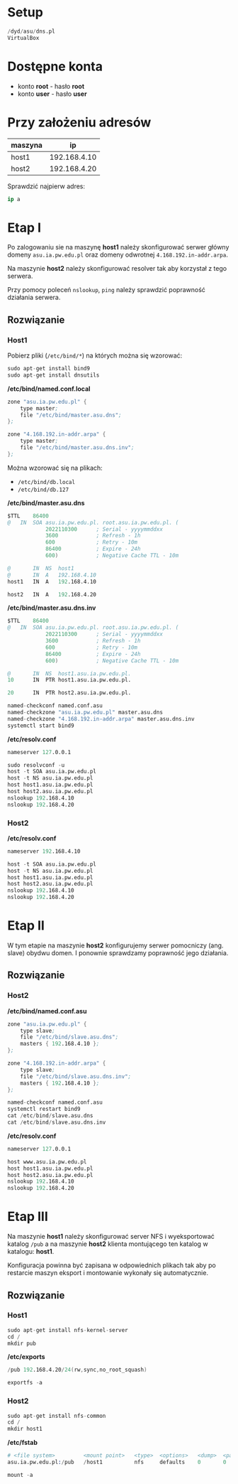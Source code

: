 # Setup

```s
/dyd/asu/dns.pl
VirtualBox
```

# Dostępne konta

- konto **root** - hasło **root**
- konto **user** - hasło **user**

# Przy założeniu adresów

| maszyna | ip           |
|---------|--------------|
| host1   | 192.168.4.10 |
| host2   | 192.168.4.20 |

Sprawdzić najpierw adres:
```s
ip a
```

# Etap I

Po zalogowaniu sie na maszynę **host1** należy skonfigurować serwer główny domeny `asu.ia.pw.edu.pl` oraz domeny odwrotnej `4.168.192.in-addr.arpa`.

Na maszynie **host2** należy skonfigurować resolver tak aby korzystał z tego serwera.

Przy pomocy poleceń `nslookup`, `ping` należy sprawdzić poprawność działania serwera.

## Rozwiązanie

### Host1
Pobierz pliki (`/etc/bind/*`) na których można się wzorować:
```s
sudo apt-get install bind9
sudo apt-get install dnsutils
```

**/etc/bind/named.conf.local**
```s
zone "asu.ia.pw.edu.pl" {
    type master;
    file "/etc/bind/master.asu.dns";
};

zone "4.168.192.in-addr.arpa" {
    type master;
    file "/etc/bind/master.asu.dns.inv";
};
```

Można wzorować się na plikach:
- `/etc/bind/db.local`
- `/etc/bind/db.127`

**/etc/bind/master.asu.dns**
```s
$TTL    86400
@   IN  SOA asu.ia.pw.edu.pl. root.asu.ia.pw.edu.pl. (
            2022110300      ; Serial - yyyymmddxx
            3600            ; Refresh - 1h
            600             ; Retry - 10m
            86400           ; Expire - 24h
            600)            ; Negative Cache TTL - 10m

@       IN  NS  host1
@       IN  A   192.168.4.10
host1   IN  A   192.168.4.10

host2   IN  A   192.168.4.20
```

**/etc/bind/master.asu.dns.inv**
```s
$TTL    86400
@   IN  SOA asu.ia.pw.edu.pl. root.asu.ia.pw.edu.pl. (
            2022110300      ; Serial - yyyymmddxx
            3600            ; Refresh - 1h
            600             ; Retry - 10m
            86400           ; Expire - 24h
            600)            ; Negative Cache TTL - 10m

@       IN  NS  host1.asu.ia.pw.edu.pl.
10      IN  PTR host1.asu.ia.pw.edu.pl.

20      IN  PTR host2.asu.ia.pw.edu.pl.
```

```s
named-checkconf named.conf.asu
named-checkzone "asu.ia.pw.edu.pl" master.asu.dns
named-checkzone "4.168.192.in-addr.arpa" master.asu.dns.inv
systemctl start bind9
```

**/etc/resolv.conf**
```s
nameserver 127.0.0.1
```

```s
sudo resolvconf -u
host -t SOA asu.ia.pw.edu.pl
host -t NS asu.ia.pw.edu.pl
host host1.asu.ia.pw.edu.pl
host host2.asu.ia.pw.edu.pl
nslookup 192.168.4.10
nslookup 192.168.4.20
```

### Host2

**/etc/resolv.conf**
```s
nameserver 192.168.4.10
```

```s
host -t SOA asu.ia.pw.edu.pl
host -t NS asu.ia.pw.edu.pl
host host1.asu.ia.pw.edu.pl
host host2.asu.ia.pw.edu.pl
nslookup 192.168.4.10
nslookup 192.168.4.20
```

# Etap II

W tym etapie na maszynie **host2** konfigurujemy serwer pomocniczy (ang. slave) obydwu domen. I ponownie sprawdzamy poprawność jego działania.

## Rozwiązanie

### Host2

**/etc/bind/named.conf.asu**
```s
zone "asu.ia.pw.edu.pl" {
    type slave;
    file "/etc/bind/slave.asu.dns";
    masters { 192.168.4.10 };
};

zone "4.168.192.in-addr.arpa" {
    type slave;
    file "/etc/bind/slave.asu.dns.inv";
    masters { 192.168.4.10 };
};
```

```s
named-checkconf named.conf.asu
systemctl restart bind9
cat /etc/bind/slave.asu.dns
cat /etc/bind/slave.asu.dns.inv
```


**/etc/resolv.conf**
```s
nameserver 127.0.0.1
```

```s
host www.asu.ia.pw.edu.pl
host host1.asu.ia.pw.edu.pl
host host2.asu.ia.pw.edu.pl
nslookup 192.168.4.10
nslookup 192.168.4.20
```

# Etap III

Na maszynie **host1** należy skonfigurować server NFS i wyeksportować katalog `/pub` a na maszynie **host2** klienta montującego ten katalog w katalogu: **host1**.

Konfiguracja powinna być zapisana w odpowiednich plikach tak aby po restarcie maszyn eksport i montowanie wykonały się automatycznie.

## Rozwiązanie

### Host1
```s
sudo apt-get install nfs-kernel-server
cd /
mkdir pub
```

**/etc/exports**
```s
/pub 192.168.4.20/24(rw,sync,no_root_squash)
```

```s
exportfs -a
```

### Host2
```s
sudo apt-get install nfs-common
cd /
mkdir host1
```

**/etc/fstab**
```s
# <file system>         <mount point>   <type>  <options>   <dump>  <pass>
asu.ia.pw.edu.pl:/pub   /host1          nfs     defaults    0       0
```

```s
mount -a
```
